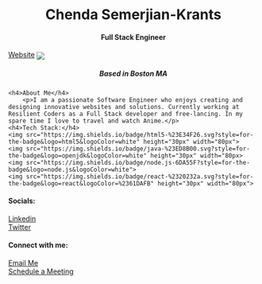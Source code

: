 
<h1 align="center">Chenda Semerjian-Krants</h1>
    <h4 align="center">Full Stack Engineer</h4>
    <a target="_blank" href="https://semerjiankrants.netlify.app" align="center">Website</a>
     <img src="https://img.shields.io/badge/Profile_views-1500-blue" align="center"> 
    <h5 align="center">Based in Boston MA</h5>

    <h4>About Me</h4>
        <p>I am a passionate Software Engineer who enjoys creating and designing innovative websites and solutions. Currently working at Resilient Coders as a Full Stack developer and free-lancing. In my spare time I love to travel and watch Anime.</p>
    <h4>Tech Stack:</h4>
    <img src="https://img.shields.io/badge/html5-%23E34F26.svg?style=for-the-badge&logo=html5&logoColor=white" height="30px" width="80px">
    <img src="https://img.shields.io/badge/java-%23ED8B00.svg?style=for-the-badge&logo=openjdk&logoColor=white" height="30px" width="80px>
    <img src="https://img.shields.io/badge/node.js-6DA55F?style=for-the-badge&logo=node.js&logoColor=white">
    <img src="https://img.shields.io/badge/react-%2320232a.svg?style=for-the-badge&logo=react&logoColor=%2361DAFB" height="30px" width="80px">

   <h4>Socials:</h4>
   <span><a href="https://www.linkedin.com/in/chendasemerjiankrants/">Linkedin</a></span><br>
   <span><a href="https://x.com/Semerjian_Codes">Twitter</a></span>

   <h4>Connect with me:</h4>
    <span><a href="mailto:semerjiankrantschenda@gmail.com">Email Me</a></span><br>
    <span><a href="https://calendly.com/semerjiankrantschenda/coffee-chat">Schedule a Meeting</a></span>
   
    
  
   
